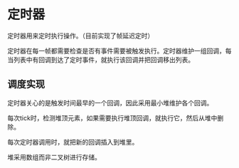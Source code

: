 # 定时器
定时器用来定时执行操作。（目前实现了帧延迟定时）

定时器在每一帧都需要检查是否有事件需要被触发执行。定时器维护一组回调，每当列表中有回调到达了定时事件，就执行该回调并把回调移出列表。

## 调度实现
定时器关心的是触发时间最早的一个回调，因此采用最小堆维护各个回调。

每次tick时，检测堆顶元素，如果需要执行堆顶回调，就执行它，然后从堆中删除。

每次定时器调用时，就把新的回调插入到堆里。

堆采用数组而非二叉树进行存储。